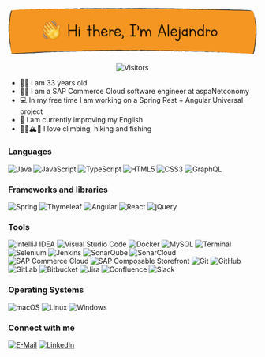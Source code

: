 [![Hi there, I'm Alejandro](images/hello-banner.png)][repositories]

<p align="center">
    <img src="https://vbr.wocr.tk/badge?page_id=amtinez&color=orange&style=flat-square&logo=Github" alt="Visitors"/>
</p>

- 🙋‍♂️️ I am 33 years old
- 👨‍💻 I am a SAP Commerce Cloud software engineer at aspaNetconomy
- 💻 In my free time I am working on a Spring Rest + Angular Universal project
- 🔭 I am currently improving my English
- 🧗‍♂️🏔🎣 I love climbing, hiking and fishing

### Languages

<p>
    <img src="https://img.shields.io/badge/Java-e76f00?logo=Java&style=flat-square" alt="Java"/>
    <img src="https://img.shields.io/badge/JavaScript-f7df1e?logo=JavaScript&logoColor=black&style=flat-square" alt="JavaScript"/>
    <img src="https://img.shields.io/badge/TypeScript-3178C6?logo=TypeScript&logoColor=white&style=flat-square" alt="TypeScript"/>
    <img src="https://img.shields.io/badge/HTML5-e44d26?logo=HTML5&logoColor=white&style=flat-square" alt="HTML5"/>
    <img src="https://img.shields.io/badge/CSS3-264de4?logo=CSS3&logoColor=white&style=flat-square" alt="CSS3"/>
    <img src="https://img.shields.io/badge/GraphQL-E10098?logo=GraphQL&logoColor=white&style=flat-square" alt="GraphQL"/>
</p>

### Frameworks and libraries

<p>
    <img src="https://img.shields.io/badge/Spring-6db33f?logo=Spring&logoColor=white&style=flat-square" alt="Spring"/>
    <img src="https://img.shields.io/badge/Thymeleaf-005F0F?logo=Thymeleaf&logoColor=white&style=flat-square" alt="Thymeleaf"/>
    <img src="https://img.shields.io/badge/Angular-e23237?logo=Angular&style=flat-square" alt="Angular"/>
    <img src="https://img.shields.io/badge/React-61DAFB?logo=React&logoColor=black&style=flat-square" alt="React"/>
    <img src="https://img.shields.io/badge/jQuery-21609b?logo=jQuery&style=flat-square" alt="jQuery"/>
</p>

### Tools

<p>
    <img src="https://img.shields.io/badge/IntelliJ%20Idea-ff69b4?logo=IntelliJ%20IDEA&style=flat-square" alt="IntelliJ IDEA"/>
    <img src="https://img.shields.io/badge/Visual%20Studio%20Code-33a5f1?logo=Visual%20Studio%20Code&style=flat-square" alt="Visual Studio Code"/>
    <img src="https://img.shields.io/badge/Docker-2496ED?logo=Docker&logoColor=white&style=flat-square" alt="Docker"/>
    <img src="https://img.shields.io/badge/MySQL-f29111?logo=MySQL&logoColor=white&style=flat-square" alt="MySQL"/>
    <img src="https://img.shields.io/badge/Terminal-black?logo=iTerm2&logoColor=white&style=flat-square" alt="Terminal"/>
    <img src="https://img.shields.io/badge/Selenium-43B02A?logo=Selenium&logoColor=white&style=flat-square" alt="Selenium"/>
    <img src="https://img.shields.io/badge/Jenkins-D24939?logo=Jenkins&logoColor=white&style=flat-square" alt="Jenkins"/>
    <img src="https://img.shields.io/badge/SonarQube-4E9BCD?logo=SonarQube&logoColor=white&style=flat-square" alt="SonarQube"/>
    <img src="https://img.shields.io/badge/SonarCloud-F3702A?logo=SonarCloud&logoColor=white&style=flat-square" alt="SonarCloud"/>
    <img src="https://img.shields.io/badge/SAP%20Commerce%20Cloud-0FAAFF?logo=SAP&logoColor=white&style=flat-square" alt="SAP Commerce Cloud"/>
    <img src="https://img.shields.io/badge/SAP%20Upscale%20Commerce-0FAAFF?logo=SAP&logoColor=white&style=flat-square" alt="SAP Composable Storefront"/>
    <img src="https://img.shields.io/badge/Git-de4c36?logo=Git&logoColor=white&style=flat-square" alt="Git"/>
    <img src="https://img.shields.io/badge/GitHub-black?logo=GitHub&logoColor=white&style=flat-square" alt="GitHub"/>
    <img src="https://img.shields.io/badge/GitLab-FCA121?logo=GitLab&logoColor=white&style=flat-square" alt="GitLab"/>
    <img src="https://img.shields.io/badge/Bitbucket-0052CC?logo=Bitbucket&logoColor=white&style=flat-square" alt="Bitbucket"/>
    <img src="https://img.shields.io/badge/Jira-0052CC?logo=Jira&logoColor=white&style=flat-square" alt="Jira"/>
    <img src="https://img.shields.io/badge/Confluence-172B4D?logo=Confluence&logoColor=white&style=flat-square" alt="Confluence"/>
    <img src="https://img.shields.io/badge/Slack-4A154B?logo=Slack&logoColor=white&style=flat-square" alt="Slack"/>
</p>

### Operating Systems

<p>
    <img src="https://img.shields.io/badge/macOS-black?logo=Apple&style=flat-square" alt="macOS"/>
    <img src="https://img.shields.io/badge/Linux-FCC624?logo=Linux&logoColor=black&style=flat-square" alt="Linux"/>
    <img src="https://img.shields.io/badge/Windows-0078D6?logo=Windows&logoColor=white&style=flat-square" alt="Windows"/>
</p>

### Connect with me

[<img src="https://img.shields.io/static/v1?label&color=EA4335&message=E-Mail&logo=Gmail&logoColor=white&style=for-the-badge" alt="E-Mail">][email]
[<img src="https://img.shields.io/badge/LinkedIn-0A66C2?logo=LinkedIn&logoColor=white&style=for-the-badge" alt="LinkedIn">][linkedin]

<!-- WEBSITE LINKS -->

[linkedin]: https://www.linkedin.com/in/amartinezcerro/

[email]: mailto:amartinezcerro90@gmail.com

[repositories]: https://github.com/amtinez?tab=repositories
